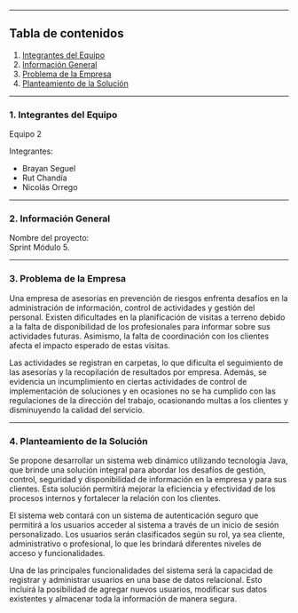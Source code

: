 ***
## Tabla de contenidos

1. [Integrantes del Equipo](#Integrantes-del-Equipo)
2. [Información General](#Información-General)
3. [Problema de la Empresa](#Problema-de-la-Empresa)
4. [Planteamiento de la Solución](#Planteamiento-de-la-Solución)

***
### 1. Integrantes del Equipo <a name="Integrantes-del-Equipo"></a>

Equipo 2

Integrantes:
* Brayan Seguel 
* Rut Chandía
* Nicolás Orrego

***
### 2. Información General <a name="Información-General"></a>

Nombre del proyecto:
<br> Sprint Módulo 5.

***
### 3. Problema de la Empresa <a name="Problema-de-la-Empresa"></a>

Una empresa de asesorías en prevención de riesgos enfrenta desafíos en la administración de información, control de actividades y gestión del personal. 
Existen dificultades en la planificación de visitas a terreno debido a la falta de disponibilidad de los profesionales para informar sobre sus actividades futuras. 
Asimismo, la falta de coordinación con los clientes afecta el impacto esperado de estas visitas.

Las actividades se registran en carpetas, lo que dificulta el seguimiento de las asesorías y la recopilación de resultados por empresa. 
Además, se evidencia un incumplimiento en ciertas actividades de control de implementación de soluciones y en ocasiones no se ha cumplido con las regulaciones de la dirección del trabajo,
ocasionando multas a los clientes y disminuyendo la calidad del servicio.
***
### 4. Planteamiento de la Solución <a name="Planteamiento-de-la-solución"></a>

Se propone desarrollar un sistema web dinámico utilizando tecnología Java, que brinde una solución integral para abordar los desafíos de gestión, control, seguridad y disponibilidad de información en la empresa y para sus clientes. 
Esta solución permitirá mejorar la eficiencia y efectividad de los procesos internos y fortalecer la relación con los clientes.

El sistema web contará con un sistema de autenticación seguro que permitirá a los usuarios acceder al sistema a través de un inicio de sesión personalizado. 
Los usuarios serán clasificados según su rol, ya sea cliente, administrativo o profesional, lo que les brindará diferentes niveles de acceso y funcionalidades.

Una de las principales funcionalidades del sistema será la capacidad de registrar y administrar usuarios en una base de datos relacional. 
Esto incluirá la posibilidad de agregar nuevos usuarios, modificar sus datos existentes y almacenar toda la información de manera segura.
